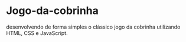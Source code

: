 # Jogo-da-cobrinha
desenvolvendo de forma simples o clássico jogo da cobrinha utilizando HTML, CSS e JavaScript.
